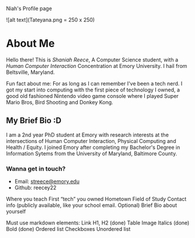 Niah's Profile page

![alt text](Tateyana.png = 250 x 250)

# About Me

Hello there! This is *Shaniah Reece*, A Computer Science student, with a _Human Computer Interaction_ Concentration at Emory University. I hail from Beltsville, Maryland.

Fun fact about me: For as long as I can remember I've been a tech nerd. I got my start into computing with the first piece of technology I owned, a good old fashioned Nintendo video game console where I played Super Mario Bros, Bird Shooting and Donkey Kong. 


## My Brief Bio :D

I am a 2nd year PhD student at Emory with research interests at the intersections of Human Computer Interaction, Physical Computing and Health / Equity. I joined Emory after completing my Bachelor's Degree in Information Sytems from the University of Maryland, Baltimore County. 

### Wanna get in touch?

- Email: streece@emory.edu 
- Github: reecey22



Where you teach
First “tech” you owned
Hometown
Field of Study
Contact info (publicly available, like your school email. Optional)
Brief Bio about yourself


Must use markdown elements:
Link
H1, H2 (done)
Table
Image
Italics (done)
Bold (done)
Ordered list
Checkboxes
Unordered list
